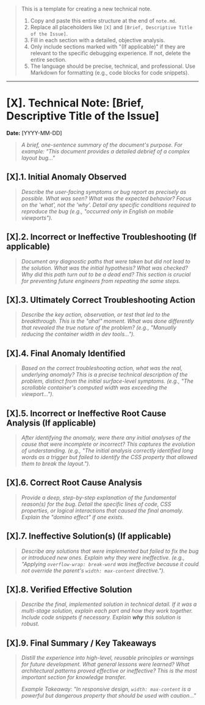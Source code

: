 > This is a template for creating a new technical note. 
> 1. Copy and paste this entire structure at the end of `note.md`.
> 2. Replace all placeholders like `[X]` and `[Brief, Descriptive Title of the Issue]`.
> 3. Fill in each section with a detailed, objective analysis.
> 4. Only include sections marked with "(If applicable)" if they are relevant to the specific debugging experience. If not, delete the entire section.
> 5. The language should be precise, technical, and professional. Use Markdown for formatting (e.g., code blocks for code snippets).

---

# [X]. Technical Note: [Brief, Descriptive Title of the Issue]

**Date:** [YYYY-MM-DD]

> *A brief, one-sentence summary of the document's purpose. For example: "This document provides a detailed debrief of a complex layout bug..."*

## [X].1. Initial Anomaly Observed

> *Describe the user-facing symptoms or bug report as precisely as possible. What was seen? What was the expected behavior? Focus on the 'what', not the 'why'. Detail any specific conditions required to reproduce the bug (e.g., "occurred only in English on mobile viewports").*

## [X].2. Incorrect or Ineffective Troubleshooting (If applicable)

> *Document any diagnostic paths that were taken but did not lead to the solution. What was the initial hypothesis? What was checked? Why did this path turn out to be a dead end? This section is crucial for preventing future engineers from repeating the same steps.*

## [X].3. Ultimately Correct Troubleshooting Action

> *Describe the key action, observation, or test that led to the breakthrough. This is the "aha!" moment. What was done differently that revealed the true nature of the problem? (e.g., "Manually reducing the container width in dev tools...").*

## [X].4. Final Anomaly Identified

> *Based on the correct troubleshooting action, what was the real, underlying anomaly? This is a precise technical description of the problem, distinct from the initial surface-level symptoms. (e.g., "The scrollable container's computed width was exceeding the viewport...").*

## [X].5. Incorrect or Ineffective Root Cause Analysis (If applicable)

> *After identifying the anomaly, were there any initial analyses of the cause that were incomplete or incorrect? This captures the evolution of understanding. (e.g., "The initial analysis correctly identified long words as a trigger but failed to identify the CSS property that allowed them to break the layout.").*

## [X].6. Correct Root Cause Analysis

> *Provide a deep, step-by-step explanation of the fundamental reason(s) for the bug. Detail the specific lines of code, CSS properties, or logical interactions that caused the final anomaly. Explain the "domino effect" if one exists.*

## [X].7. Ineffective Solution(s) (If applicable)

> *Describe any solutions that were implemented but failed to fix the bug or introduced new ones. Explain why they were ineffective. (e.g., "Applying `overflow-wrap: break-word` was ineffective because it could not override the parent's `width: max-content` directive.").*

## [X].8. Verified Effective Solution

> *Describe the final, implemented solution in technical detail. If it was a multi-stage solution, explain each part and how they work together. Include code snippets if necessary. Explain **why** this solution is robust.*

## [X].9. Final Summary / Key Takeaways

> *Distill the experience into high-level, reusable principles or warnings for future development. What general lessons were learned? What architectural patterns proved effective or ineffective? This is the most important section for knowledge transfer.*
>
> *Example Takeaway: "In responsive design, `width: max-content` is a powerful but dangerous property that should be used with caution..."*
